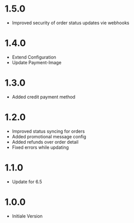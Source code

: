 # 1.5.0
- Improved security of order status updates vie webhooks
# 1.4.0
- Extend Configuration
- Update Payment-Image
# 1.3.0
- Added credit payment method
# 1.2.0
- Improved status syncing for orders
- Added promotional message config
- Added refunds over order detail
- Fixed errors while updating
# 1.1.0
- Update for 6.5
# 1.0.0
- Initiale Version

